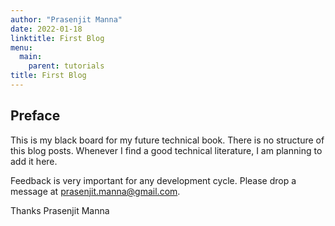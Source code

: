 ```yaml
---
author: "Prasenjit Manna"
date: 2022-01-18
linktitle: First Blog
menu:
  main:
    parent: tutorials
title: First Blog
---
```


## Preface

This is my black board for my future technical book. There is no structure of this blog posts. Whenever I find a good technical literature, I am planning to add it here.

Feedback is very important for any development cycle. Please drop a message at prasenjit.manna@gmail.com.

Thanks
Prasenjit Manna
